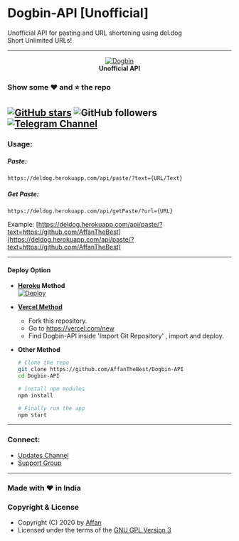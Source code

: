 # Dogbin-API [Unofficial]  
Unofficial API for pasting and URL shortening using del.dog  
Short Unlimited URLs!

---
<p align="center">
    <a href="https://github.com/dogbin/dogbin">
        <img src="https://del.dog//static/apple-touch-icon.png?gbuster=bf6d5bdc" alt="Dogbin">
    </a>
    <br>
    <b>Unofficial API</b>
    <br>
</p>

### Show some :heart: and :star: the repo

[![GitHub stars](https://img.shields.io/github/stars/AffanTheBest/APIs.svg?style=social&label=Star)](https://github.com/AffanTheBest/APIs)
![GitHub followers](https://img.shields.io/github/followers/AffanTheBest.svg?style=social&label=Follow)
[![Telegram Channel](https://img.shields.io/badge/Telegram-Channel-orange)](https://t.me/asprojects)
------------
### Usage:  
##### Paste:  
```
https://deldog.herokuapp.com/api/paste/?text={URL/Text}
```
##### Get Paste:  
```
https://deldog.herokuapp.com/api/getPaste/?url={URL}
```
Example: [https://deldog.herokuapp.com/api/paste/?text=https://github.com/AffanTheBest](https://deldog.herokuapp.com/api/paste/?text=https://github.com/AffanTheBest)  

----------------------------------------------------------  

#### Deploy Option

* **[Heroku](https://www.heroku.com/) Method**  
  [![Deploy](https://www.herokucdn.com/deploy/button.svg)](https://heroku.com/deploy?template=https://github.com/AffanTheBest/Dogbin-API/tree/main)

* **[Vercel Method](https://vercel.com/)**  
  * Fork this repository.  
  * Go to https://vercel.com/new  
  * Find Dogbin-API inside 'Import Git Repository' , import and deploy.

* **Other Method** 

  ```bash
  # Clone the repo
  git clone https://github.com/AffanTheBest/Dogbin-API
  cd Dogbin-API

  # install npm modules
  npm install

  # Finally run the app
  npm start
  ```  

----------------------------------------------------------

### Connect:
* [Updates Channel](https://t.me/asprojects)  
* [Support Group](https://t.me/assupportchat)  

------------------------------------------  

### Made with ❤️️ in India
### Copyright & License 

* Copyright (C) 2020 by [Affan](https://github.com/AffanTheBest)
* Licensed under the terms of the [GNU GPL Version 3](https://github.com/AffanTheBest/Dogbin-API/blob/main/LICENSE)

